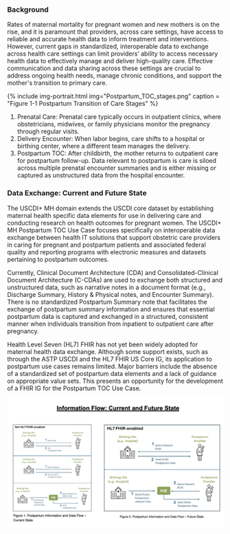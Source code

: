 ### Background

Rates of maternal mortality for pregnant women and new mothers is on the rise, and it is paramount that providers, across care settings, have access to reliable and accurate health data to inform treatment and interventions. However, current gaps in standardized, interoperable data to exchange across health care settings can limit providers’ ability to access necessary health data to effectively manage and deliver high-quality care. Effective communication and data sharing across these settings are crucial to address ongoing health needs, manage chronic conditions, and support the mother's transition to primary care.

{% include img-portrait.html img="Postpartum_TOC_stages.png" caption = "Figure 1-1 Postpartum Transition of Care Stages" %}

1.	Prenatal Care: Prenatal care typically occurs in outpatient clinics, where obstetricians, midwives, or family physicians monitor the pregnancy through regular visits. 
2.	Delivery Encounter: When labor begins, care shifts to a hospital or birthing center, where a different team manages the delivery.
3.	Postpartum TOC: After childbirth, the mother returns to outpatient care for postpartum follow-up. Data relevant to postpartum is care is siloed across multiple prenatal encounter summaries and is either missing or captured as unstructured data from the hospital encounter.

### Data Exchange: Current and Future State

The USCDI+ MH domain extends the USCDI core dataset by establishing maternal health specific data elements for use in delivering care and conducting research on health outcomes for pregnant women. The USCDI+ MH Postpartum TOC Use Case focuses specifically on interoperable data exchange between health IT solutions that support obstetric care providers in caring for pregnant and postpartum patients and associated federal quality and reporting programs with electronic measures and datasets pertaining to postpartum outcomes. 

Currently, Clinical Document Architecture (CDA) and Consolidated-Clinical Document Architecture (C-CDAs) are used to exchange both structured and unstructured data, such as narrative notes in a document format (e.g., Discharge Summary, History & Physical notes, and Encounter Summary). There is no standardized Postpartum Summary note that facilitates the exchange of postpartum summary information and ensures that essential postpartum data is captured and exchanged in a structured, consistent manner when individuals transition from inpatient to outpatient care after pregnancy. 

Health Level Seven (HL7) FHIR has not yet been widely adopted for maternal health data exchange. Although some support exists, such as through the ASTP USCDI and the HL7 FHIR US Core IG, its application to postpartum use cases remains limited. Major barriers include the absence of a standardized set of postpartum data elements and a lack of guidance on appropriate value sets. This presents an opportunity for the development of a FHIR IG for the Postpartum TOC Use Case. 

![alt text](data_flow_diagram.png "Title")